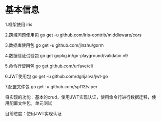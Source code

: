 # 基本信息
1.框架使用 iris

2.跨域问题使用包 go get -u github.com/iris-contrib/middleware/cors

3.数据库使用包 go get -u github.com/jinzhu/gorm

4.数据验证试验包 go get gopkg.in/go-playground/validator.v9

5.命令行使用包 go get github.com/urfave/cli

6.JWT使用包 go get -u github.com/dgrijalva/jwt-go

7.配置文件包 go get -u github.com/spf13/viper

将实现的功能：基本的crud，使用JWT实现认证，使用命令行进行数据迁移，使用配置文件包，单元测试

目前进度：使用JWT实现认证




